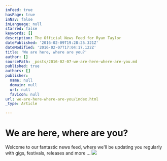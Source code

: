 ```yaml
---
inFeed: true
hasPage: true
inNav: false
inLanguage: null
starred: false
keywords: []
description: The Official News Feed for Ryan Taylor
datePublished: '2016-02-09T19:28:25.321Z'
dateModified: '2016-02-07T17:04:17.122Z'
title: 'We are here, where are you?'
author: []
sourcePath: _posts/2016-02-07-we-are-here-where-are-you.md
published: true
authors: []
publisher:
  name: null
  domain: null
  url: null
  favicon: null
url: we-are-here-where-are-you/index.html
_type: Article

---
```

# We are here, where are you?

Welcome to our fantastic news feed, where we'll be updating you regularly with gigs, festivals, releases and more ...
![](https://the-grid-user-content.s3-us-west-2.amazonaws.com/e6e76d31-4467-4bc3-96d3-918a829c7d19.jpg)